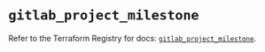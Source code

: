 # `gitlab_project_milestone`

Refer to the Terraform Registry for docs: [`gitlab_project_milestone`](https://registry.terraform.io/providers/gitlabhq/gitlab/18.4.0/docs/resources/project_milestone).
